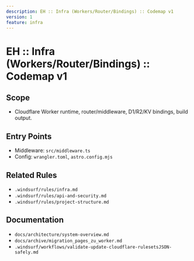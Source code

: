 ```yaml
---
description: EH :: Infra (Workers/Router/Bindings) :: Codemap v1
version: 1
feature: infra
---
```


# EH :: Infra (Workers/Router/Bindings) :: Codemap v1

## Scope

- Cloudflare Worker runtime, router/middleware, D1/R2/KV bindings, build output.

## Entry Points

- Middleware: `src/middleware.ts`
- Config: `wrangler.toml`, `astro.config.mjs`

## Related Rules

- `.windsurf/rules/infra.md`
- `.windsurf/rules/api-and-security.md`
- `.windsurf/rules/project-structure.md`

## Documentation

- `docs/architecture/system-overview.md`
- `docs/archive/migration_pages_zu_worker.md`
- `.windsurf/workflows/validate-update-cloudflare-rulesetsJSON-safely.md`
